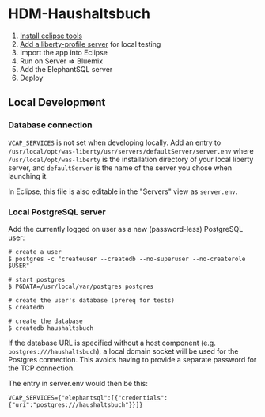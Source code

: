 # HDM-Haushaltsbuch

1. [Install eclipse tools](https://developer.ibm.com/wasdev/getstarted/)
1. [Add a liberty-profile server](https://developer.ibm.com/wasdev/docs/developing-applications-wdt-liberty-profile/) for local testing
1. Import the app into Eclipse
1. Run on Server => Bluemix
1. Add the ElephantSQL server
1. Deploy

## Local Development

### Database connection

`VCAP_SERVICES` is not set when developing locally. Add an entry to `/usr/local/opt/was-liberty/usr/servers/defaultServer/server.env` where `/usr/local/opt/was-liberty` is the installation directory of your local liberty server, and `defaultServer` is the name of the server you chose when launching it.

In Eclipse, this file is also editable in the "Servers" view as `server.env`.

### Local PostgreSQL server

Add the currently logged on user as a new (password-less) PostgreSQL user:

  ```
  # create a user
  $ postgres -c "createuser --createdb --no-superuser --no-createrole $USER"
  
  # start postgres
  $ PGDATA=/usr/local/var/postgres postgres
  
  # create the user's database (prereq for tests)
  $ createdb
  
  # create the database
  $ createdb haushaltsbuch
  ```

If the database URL is specified without a host component (e.g. `postgres:///haushaltsbuch`), a local domain socket will be used for the Postgres connection. This avoids having to provide a separate password for the TCP connection.

The entry in server.env would then be this:

```
VCAP_SERVICES={"elephantsql":[{"credentials":{"uri":"postgres:///haushaltsbuch"}}]}
```
